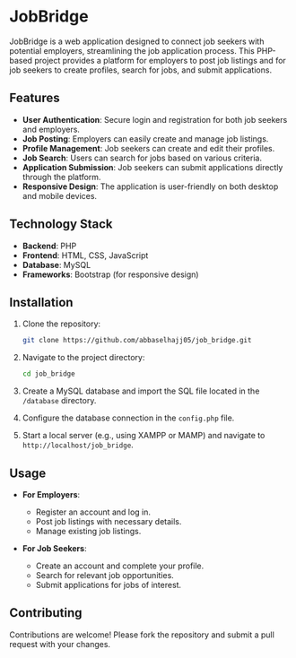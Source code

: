 # JobBridge

JobBridge is a web application designed to connect job seekers with potential employers, streamlining the job application process. This PHP-based project provides a platform for employers to post job listings and for job seekers to create profiles, search for jobs, and submit applications.

## Features

- **User Authentication**: Secure login and registration for both job seekers and employers.
- **Job Posting**: Employers can easily create and manage job listings.
- **Profile Management**: Job seekers can create and edit their profiles.
- **Job Search**: Users can search for jobs based on various criteria.
- **Application Submission**: Job seekers can submit applications directly through the platform.
- **Responsive Design**: The application is user-friendly on both desktop and mobile devices.

## Technology Stack

- **Backend**: PHP
- **Frontend**: HTML, CSS, JavaScript
- **Database**: MySQL
- **Frameworks**: Bootstrap (for responsive design)

## Installation

1. Clone the repository:
   ```bash
   git clone https://github.com/abbaselhajj05/job_bridge.git
   ```

2. Navigate to the project directory:
   ```bash
   cd job_bridge
   ```

3. Create a MySQL database and import the SQL file located in the `/database` directory.

4. Configure the database connection in the `config.php` file.

5. Start a local server (e.g., using XAMPP or MAMP) and navigate to `http://localhost/job_bridge`.

## Usage

- **For Employers**: 
  - Register an account and log in.
  - Post job listings with necessary details.
  - Manage existing job listings.

- **For Job Seekers**: 
  - Create an account and complete your profile.
  - Search for relevant job opportunities.
  - Submit applications for jobs of interest.

## Contributing

Contributions are welcome! Please fork the repository and submit a pull request with your changes.
